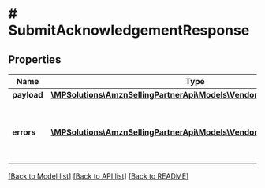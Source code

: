 # # SubmitAcknowledgementResponse

## Properties

Name | Type | Description | Notes
------------ | ------------- | ------------- | -------------
**payload** | [**\MPSolutions\AmznSellingPartnerApi\Models\VendorOrders\TransactionId**](TransactionId.md) |  | [optional]
**errors** | [**\MPSolutions\AmznSellingPartnerApi\Models\VendorOrders\Error[]**](Error.md) | A list of error responses returned when a request is unsuccessful. | [optional]

[[Back to Model list]](../../README.md#models) [[Back to API list]](../../README.md#endpoints) [[Back to README]](../../README.md)
